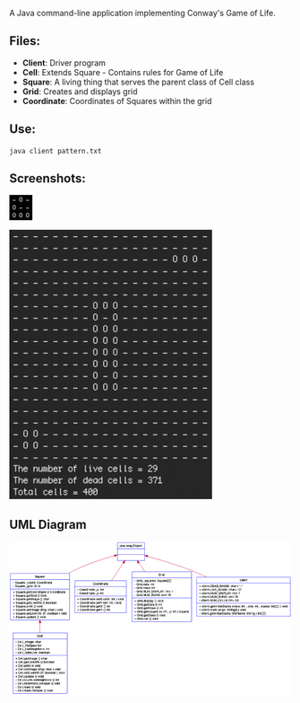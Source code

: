

A Java command-line application implementing Conway's Game of Life. 

## Files:
* **Client**: Driver program
* **Cell**: Extends Square - Contains rules for Game of Life
* **Square**: A living thing that serves the parent class of Cell class
* **Grid**: Creates and displays grid
* **Coordinate**: Coordinates of Squares within the grid

## Use:
	java client pattern.txt

## Screenshots:
![Glider](https://raw.githubusercontent.com/edwardayala/GameOfLife/master/GameOfLife.png)


![Pattern1](https://raw.githubusercontent.com/edwardayala/GameOfLife/master/pattern1.gif)

## UML Diagram
![UML](https://raw.githubusercontent.com/edwardayala/GameOfLife/master/UMLClassDiagramGOL.png)

